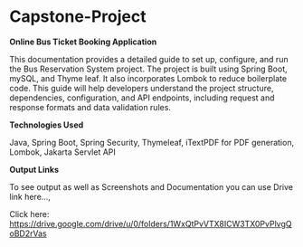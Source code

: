 # Capstone-Project


**Online Bus Ticket Booking Application**


This documentation provides a detailed guide to set up, configure, and run the Bus Reservation System project.
The project is built using Spring Boot, mySQL, and Thyme leaf. It also incorporates Lombok to reduce boilerplate code.
This guide will help developers understand the project structure, dependencies, configuration, and API endpoints, including request and response formats and data validation rules.


**Technologies Used**


Java,
 Spring Boot,
 Spring Security,
 Thymeleaf,
 iTextPDF for PDF generation,
 Lombok,
 Jakarta Servlet API



**Output Links**

To see output as well as Screenshots and Documentation you can use Drive link here..., 

Click here: https://drive.google.com/drive/u/0/folders/1WxQtPvVTX8ICW3TX0PvPlvgQoBD2rVas
